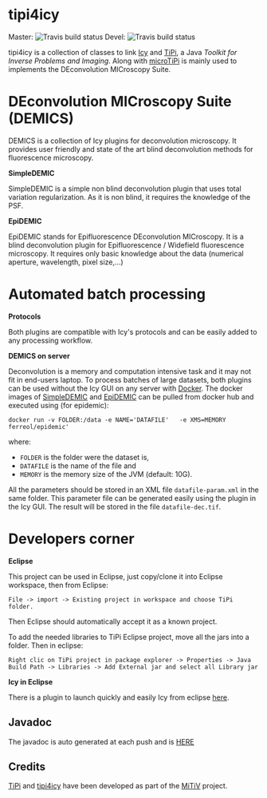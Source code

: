 tipi4icy
========

Master: ![Travis build status](https://travis-ci.org/emmt/tipi4icy.svg?branch=master)
Devel: ![Travis build status](https://travis-ci.org/emmt/tipi4icy.svg?branch=ferreol-devel)

tipi4icy is a collection of classes to link  [Icy](http://icy.bioimageanalysis.org/)  and  [TiPi](https://github.com/emmt/TiPi), a Java *Toolkit for Inverse Problems and Imaging*. Along with [microTiPi](https://github.com/FerreolS/microTiPi) is mainly used to implements the DEconvolution MICroscopy Suite.

DEconvolution MICroscopy Suite (DEMICS)
========

DEMICS is a collection of Icy plugins for deconvolution microscopy. It  provides user friendly and state of the art blind deconvolution methods for  fluorescence microscopy.

**SimpleDEMIC**

SimpleDEMIC is a simple non blind deconvolution plugin that uses total variation regularization. As it is non blind, it requires the knowledge of the PSF.

**EpiDEMIC**

EpiDEMIC stands for Epifluorescence DEconvolution MICroscopy. It is a blind deconvolution plugin for Epifluorescence / Widefield fluorescence microscopy. It requires only basic knowledge about the data (numerical aperture, wavelength, pixel size,...)

Automated batch processing
========

**Protocols**

Both plugins are compatible with Icy's protocols and can be easily added to any processing workflow.

**DEMICS on server**


Deconvolution is a memory and computation intensive task and it may not fit in end-users laptop. To process batches of large datasets, both plugins can be used without the Icy GUI on any server with [Docker](https://www.docker.com/). The docker images of [SimpleDEMIC](https://hub.docker.com/r/ferreol/simpledemic/) and [EpiDEMIC](https://hub.docker.com/r/ferreol/epidemic/) can be pulled from docker hub and executed using (for epidemic):
```
docker run -v FOLDER:/data -e NAME='DATAFILE'   -e XMS=MEMORY ferreol/epidemic'
 ```
  where:
  - `FOLDER` is the folder were the dataset is,
  - `DATAFILE` is the name of the file and 
  - `MEMORY` is the memory size of the JVM (default: 10G). 
  
 All the parameters should be stored in an XML file `datafile-param.xml` in the same folder. This parameter file can be generated easily using the plugin in the Icy GUI. The result will be stored in the file `datafile-dec.tif`.


Developers corner
=======

**Eclipse**

This project can be used in Eclipse, just copy/clone it into Eclipse workspace, then from Eclipse: 

```
File -> import -> Existing project in workspace and choose TiPi folder.
```

Then Eclipse should automatically accept it as a known project.

To add the needed libraries to TiPi Eclipse project, move all the jars into a folder. Then in eclipse:

```
Right clic on TiPi project in package explorer -> Properties -> Java Build Path -> Libraries -> Add External jar and select all Library jar
```

**Icy in Eclipse**

There is a plugin to launch quickly and easily Icy from eclipse [here](http://icy.bioimageanalysis.org/index.php?display=startDevWithIcy).


## Javadoc

The javadoc is auto generated at each push and is [HERE](http://ferreols.github.io/tipi4icy)

## Credits

[TiPi](https://github.com/emmt/TiPi) and [tipi4icy](https://github.com/ferreols/tipi4icy)
have been developed as part of the [MiTiV](http://mitiv.univ-lyon1.fr) project.

